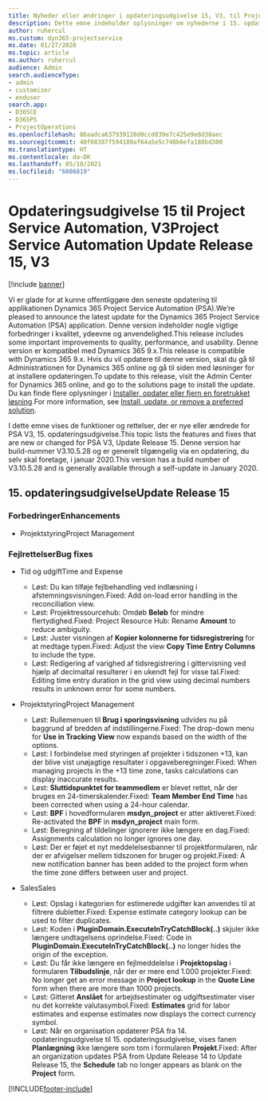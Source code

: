 ```yaml
---
title: Nyheder eller ændringer i opdateringsudgivelse 15, V3, til Project Service Automation
description: Dette emne indeholder oplysninger om nyhederne i 15. opdateringsudgivelse til Project Service Automation, V3.
author: ruhercul
ms.custom: dyn365-projectservice
ms.date: 01/27/2020
ms.topic: article
ms.author: ruhercul
audience: Admin
search.audienceType:
- admin
- customizer
- enduser
search.app:
- D365CE
- D365PS
- ProjectOperations
ms.openlocfilehash: 86aadca637939120d0ccd839e7c425e9e8d38aec
ms.sourcegitcommit: 40f68387f594180af64a5e5c748b6efa188bd300
ms.translationtype: HT
ms.contentlocale: da-DK
ms.lasthandoff: 05/10/2021
ms.locfileid: "6006819"
---
```

# <a name="project-service-automation-update-release-15-v3"></a><span data-ttu-id="16097-103">Opdateringsudgivelse 15 til Project Service Automation, V3</span><span class="sxs-lookup"><span data-stu-id="16097-103">Project Service Automation Update Release 15, V3</span></span>

[!include [banner](../includes/psa-now-project-operations.md)]

<span data-ttu-id="16097-104">Vi er glade for at kunne offentliggøre den seneste opdatering til applikationen Dynamics 365 Project Service Automation (PSA).</span><span class="sxs-lookup"><span data-stu-id="16097-104">We’re pleased to announce the latest update for the Dynamics 365 Project Service Automation (PSA) application.</span></span> <span data-ttu-id="16097-105">Denne version indeholder nogle vigtige forbedringer i kvalitet, ydeevne og anvendelighed.</span><span class="sxs-lookup"><span data-stu-id="16097-105">This release includes some important improvements to quality, performance, and usability.</span></span> <span data-ttu-id="16097-106">Denne version er kompatibel med Dynamics 365 9.x.</span><span class="sxs-lookup"><span data-stu-id="16097-106">This release is compatible with Dynamics 365 9.x.</span></span> <span data-ttu-id="16097-107">Hvis du vil opdatere til denne version, skal du gå til Administrationen for Dynamics 365 online og gå til siden med løsninger for at installere opdateringen.</span><span class="sxs-lookup"><span data-stu-id="16097-107">To update to this release, visit the Admin Center for Dynamics 365 online, and go to the solutions page to install the update.</span></span> <span data-ttu-id="16097-108">Du kan finde flere oplysninger i [Installer, opdater eller fjern en foretrukket løsning](/power-platform/admin/install-remove-preferred-solution).</span><span class="sxs-lookup"><span data-stu-id="16097-108">For more information, see [Install, update, or remove a preferred solution](/power-platform/admin/install-remove-preferred-solution).</span></span>

<span data-ttu-id="16097-109">I dette emne vises de funktioner og rettelser, der er nye eller ændrede for PSA V3, 15. opdateringsudgivelse.</span><span class="sxs-lookup"><span data-stu-id="16097-109">This topic lists the features and fixes that are new or changed for PSA V3, Update Release 15.</span></span> <span data-ttu-id="16097-110">Denne version har build-nummer V3.10.5.28 og er generelt tilgængelig via en opdatering, du selv skal foretage, i januar 2020.</span><span class="sxs-lookup"><span data-stu-id="16097-110">This version has a build number of V3.10.5.28 and is generally available through a self-update in January 2020.</span></span>

## <a name="update-release-15"></a><span data-ttu-id="16097-111">15. opdateringsudgivelse</span><span class="sxs-lookup"><span data-stu-id="16097-111">Update Release 15</span></span> 

### <a name="enhancements"></a><span data-ttu-id="16097-112">Forbedringer</span><span class="sxs-lookup"><span data-stu-id="16097-112">Enhancements</span></span>

- <span data-ttu-id="16097-113">Projektstyring</span><span class="sxs-lookup"><span data-stu-id="16097-113">Project Management</span></span>

### <a name="bug-fixes"></a><span data-ttu-id="16097-114">Fejlrettelser</span><span class="sxs-lookup"><span data-stu-id="16097-114">Bug fixes</span></span>

- <span data-ttu-id="16097-115">Tid og udgift</span><span class="sxs-lookup"><span data-stu-id="16097-115">Time and Expense</span></span>

  - <span data-ttu-id="16097-116">Løst: Du kan tilføje fejlbehandling ved indlæsning i afstemningsvisningen.</span><span class="sxs-lookup"><span data-stu-id="16097-116">Fixed: Add on-load error handling in the reconciliation view.</span></span>
  - <span data-ttu-id="16097-117">Løst: Projektressourcehub: Omdøb **Beløb** for mindre flertydighed.</span><span class="sxs-lookup"><span data-stu-id="16097-117">Fixed: Project Resource Hub: Rename **Amount** to reduce ambiguity.</span></span>
  - <span data-ttu-id="16097-118">Løst: Juster visningen af **Kopier kolonnerne for tidsregistrering** for at medtage typen.</span><span class="sxs-lookup"><span data-stu-id="16097-118">Fixed: Adjust the view **Copy Time Entry Columns** to include the type.</span></span>
  - <span data-ttu-id="16097-119">Løst: Redigering af varighed af tidsregistrering i gittervisning ved hjælp af decimaltal resulterer i en ukendt fejl for visse tal.</span><span class="sxs-lookup"><span data-stu-id="16097-119">Fixed: Editing time entry duration in the grid view using decimal numbers results in unknown error for some numbers.</span></span>

- <span data-ttu-id="16097-120">Projektstyring</span><span class="sxs-lookup"><span data-stu-id="16097-120">Project Management</span></span>

  - <span data-ttu-id="16097-121">Løst: Rullemenuen til **Brug i sporingsvisning** udvides nu på baggrund af bredden af indstillingerne.</span><span class="sxs-lookup"><span data-stu-id="16097-121">Fixed: The drop-down menu for **Use in Tracking View** now expands based on the width of the options.</span></span>
  - <span data-ttu-id="16097-122">Løst: I forbindelse med styringen af projekter i tidszonen +13, kan der blive vist unøjagtige resultater i opgaveberegninger.</span><span class="sxs-lookup"><span data-stu-id="16097-122">Fixed: When managing projects in the +13 time zone, tasks calculations can display inaccurate results.</span></span>
  - <span data-ttu-id="16097-123">Løst: **Sluttidspunktet for teammedlem** er blevet rettet, når der bruges en 24-timerskalender.</span><span class="sxs-lookup"><span data-stu-id="16097-123">Fixed: **Team Member End Time** has been corrected when using a 24-hour calendar.</span></span>
  - <span data-ttu-id="16097-124">Løst: **BPF** i hovedformularen **msdyn_project** er atter aktiveret.</span><span class="sxs-lookup"><span data-stu-id="16097-124">Fixed: Re-activated the **BPF** in **msdyn_project** main form.</span></span>
  - <span data-ttu-id="16097-125">Løst: Beregning af tildelinger ignorerer ikke længere en dag.</span><span class="sxs-lookup"><span data-stu-id="16097-125">Fixed: Assignments calculation no longer ignores one day.</span></span>
  - <span data-ttu-id="16097-126">Løst: Der er føjet et nyt meddelelsesbanner til projektformularen, når der er afvigelser mellem tidszonen for bruger og projekt.</span><span class="sxs-lookup"><span data-stu-id="16097-126">Fixed: A new notification banner has been added to the project form when the time zone differs between user and project.</span></span>

- <span data-ttu-id="16097-127">Sales</span><span class="sxs-lookup"><span data-stu-id="16097-127">Sales</span></span>

  - <span data-ttu-id="16097-128">Løst: Opslag i kategorien for estimerede udgifter kan anvendes til at filtrere dubletter.</span><span class="sxs-lookup"><span data-stu-id="16097-128">Fixed: Expense estimate category lookup can be used to filter duplicates.</span></span>
  - <span data-ttu-id="16097-129">Løst: Koden i **PluginDomain.ExecuteInTryCatchBlock(..)** skjuler ikke længere undtagelsens oprindelse.</span><span class="sxs-lookup"><span data-stu-id="16097-129">Fixed: Code in **PluginDomain.ExecuteInTryCatchBlock(..)** no longer hides the origin of the exception.</span></span>
  - <span data-ttu-id="16097-130">Løst: Du får ikke længere en fejlmeddelelse i **Projektopslag** i formularen **Tilbudslinje**, når der er mere end 1.000 projekter.</span><span class="sxs-lookup"><span data-stu-id="16097-130">Fixed: No longer get an error message in **Project lookup** in the **Quote Line** form when there are more than 1000 projects.</span></span>
  - <span data-ttu-id="16097-131">Løst: Gitteret **Anslået** for arbejdsestimater og udgiftsestimater viser nu det korrekte valutasymbol.</span><span class="sxs-lookup"><span data-stu-id="16097-131">Fixed: **Estimates** grid for labor estimates and expense estimates now displays the correct currency symbol.</span></span>
  - <span data-ttu-id="16097-132">Løst: Når en organisation opdaterer PSA fra 14. opdateringsudgivelse til 15. opdateringsudgivelse, vises fanen **Planlægning** ikke længere som tom i formularen **Projekt**.</span><span class="sxs-lookup"><span data-stu-id="16097-132">Fixed: After an organization updates PSA from Update Release 14 to Update Release 15, the **Schedule** tab no longer appears as blank on the **Project** form.</span></span>


[!INCLUDE[footer-include](../includes/footer-banner.md)]